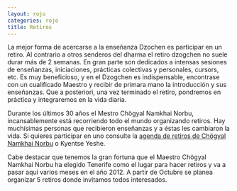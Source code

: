 ```yaml
---
layout: rojo
categories: rojo
title: Retiros
---  
```

La mejor forma de acercarse a la enseñanza Dzochen es participar en un retiro. Al contrario a otros senderos del dharma el retiro dzogchen no suele durar más de 2 semanas. En gran parte son dedicados a intensas sesiones de enseñanzas, iniciaciones, prácticas colectivas y personales, cursors, etc. Es muy beneficioso, y en el Dzogchen es indispensable, encontrase con un cualificado Maestro y recibir de primara mano la introducción y sus enseñanzas.
Que a posteriori, una vez terminado el retiro, pondremos en práctica y integraremos en la vida diaria.

Durante los últimos 30 años el Mestro Chögyal Namkhai Norbu, incansablemente está recorriendo todo el mundo organizando retiros. Hay muchísimas personas que recibieron enseñanzas y a éstas les cambiaron la vida. Si quieres participar en uno consulte la [agenda de retiros de Chögyal Namkhai Norbu](http://www.dzogchen.it/CNN-shcedule_20111118.pdf) o Kyentse Yeshe.

Cabe destacar que tenemos la gran fortuna que el Maestro Chögyal Namkhai Norbu ha elegido Tenerife como el lugar para hacer retiros y va a pasar aquí varios meses en el año 2012. A partir de Octubre se planea organizar 5 retiros donde invitamos todos interesados. 